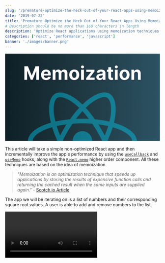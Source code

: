 ```yaml
---
slug: '/premature-optimize-the-heck-out-of-your-react-apps-using-memoization'
date: '2019-07-22'
title: 'Premature Optimize the Heck Out of Your React Apps Using Memoization'
# Description should be no more than 160 characters in length
description: 'Optimize React applications using memoization techniques such as the useCallback and useMemo hooks along with the React.memo higher order component.'
categories: ['react', 'performance', 'javascript']
banner: './images/banner.png'
---
```


![Premature Optimize the Heck Out of Your React Apps Using Memoization](./images/banner.png)

This article will take a simple non-optimized React app and then incrementally improve the app's performance by using the [`useCallback`](https://reactjs.org/docs/hooks-reference.html#usecallback) and [`useMemo`](https://reactjs.org/docs/hooks-reference.html#usememo) hooks, along with the [`React.memo`](https://reactjs.org/docs/react-api.html#reactmemo) higher order component. All these techniques are based on the idea of memoization.

> _"Memoization is an optimization technique that speeds up applications by storing the results of expensive function calls and returning the cached result when the same inputs are supplied again."_ - [Scotch.io Article](https://scotch.io/tutorials/understanding-memoization-in-javascript)

The app we will be iterating on is a list of numbers and their corresponding square root values. A user is able to add and remove numbers to the list.

<Video src="/react-optimization-demo" />

The first version of the app includes no optimizations and is made up of 3 React components: `App`, `ListOfItems`, and `Item`. Here's a Code Sandbox demo of the non-optimized app:

<Sandbox src="https://codesandbox.io/embed/react-performance-1-hb07j?expanddevtools=1&hidenavigation=1&fontsize=14" title="React Performance (Initial)" />

### `<App />`

<!-- prettier-ignore -->
```jsx
const App = () => {
  console.log("Rendering <App />");

  const [items, setItems] = useState(initialState);
  const [newItem, setNewItem] = useState({ value: "", id: uuid() });

  const addItem = event => {
    event.preventDefault();
    if (newItem.value === "") return;
    setItems([...items, newItem]);
    setNewItem({ value: "", id: uuid() });
  };

  const handleRemove = id => {
    setItems(prevItems => prevItems.filter(item => item.id !== id));
  };

  return (
    <div className="App">
      <form onSubmit={addItem}>
        <input
          placeholder="New number"
          type="number"
          value={newItem.value}
          onChange={({ target: { value } }) =>
            setNewItem({ value, id: newItem.id })
          }
        />
        <input type="submit" value="Add" />
      </form>
      <ListOfItems items={items} onRemove={handleRemove} />
    </div>
  );
};
```

In the `App` component, we've got two values for state: one for the list of items and one for the new item that will be added to the list. We've also got two methods: a method to add and a method to remove an item from the list.

Notice how there is a `console.log` statement at the beginning of the component. This is to help track renders of the component. You'll see these `console.log` statements in the other components as well for the same reason.

### `<ListOfItems />`

<!-- prettier-ignore -->
```jsx
const ListOfItems = ({ items, onRemove }) => {
  console.log("Rendering <ListOfItems />");

  if (items === []) return null;

  return (
    <ul>
      {items.map(item => {
        return <Item {...item} key={item.id} onRemove={id => onRemove(id)} />;
      })}
    </ul>
  );
};
```

The `ListOfItems` component is a list that renders nothing if there are no items, or it renders a list of items if there are items present.

### `<Item />`

<!-- prettier-ignore -->
```jsx
const Item = ({ value, id, onRemove }) => {
  console.log("Rendering <Item />");

  const getFormattedItemText = () => {
    console.log(`getFormattedItemText called for number ${value}`);

    return `Square root of ${value} is ${squareRoot(value)}`;
  };

  return (
    <li>
      {getFormattedItemText()}
      <button onClick={() => onRemove(id)}>Remove</button>
    </li>
  );
};
```

Finally, the `Item` component renders text that calculates, describes, and displays the square root of the number passed into the component through props. There is also a _Remove_ button allowing the item to be removed from the list.

## Prevent `ListOfItems` from re-rendering on every input change

The first issue we run into is that when we start typing a number in the input element, the `ListOfItems` component re-renders every time the input value changes. This is because we aren't memoizing the `ListOfItems` component using `React.memo`. What the `React.memo` higher order component allows you to do is to wrap a component with `React.memo` and have the wrapper component re-render ONLY when the passed props have changed.

> **Note:** `React.memo` does a [shallow comparison](https://github.com/facebook/react/blob/master/packages/shared/shallowEqual.js) of the props, so if a different reference for a variable is passed in as a prop (which is often the case for arrays and objects), then the component will be re-rendered.

<Video src="/react-optimization-rerender-every-input-change" />

So let's solve this issue by wrapping our `ListOfItems` component with `React.memo`:

<!-- prettier-ignore -->
```jsx
const ListOfItems = React.memo(({ items, onRemove }) => { // highlight-line
  console.log("Rendering <ListOfItems />");

  if (items === []) return null;

  return (
    <ul>
      {items.map(item => {
        return <Item {...item} key={item.id} onRemove={id => onRemove(id)} />;
      })}
    </ul>
  );
}); // highlight-line
```

However, wrapping `ListOfItems` with `React.memo` is not all we need to do in order to prevent the unnecessary re-renders on every input change. Currently, `ListOfItems` receives the `onRemove` prop and on every render of the `App` component, the `handleRemove` method that gets passed down to `ListOfItems` is a newly assigned method. Therefore, since the `handleRemove` is always a new method on every render of `App`, the `ListOfItems` sees that the `onRemove` prop is a different value and therefore it re-renders.

Fortunately, we can solve this problem by using `useCallback`, which will allow us to memoize a function and return the memoized version of the function on every new render. Here's how we can memoize the `handleRemove` method that gets passed to the `onRemove` prop:

<!-- prettier-ignore -->
```jsx
const App = () => {
  console.log("Rendering <App />");

  const [items, setItems] = useState(initialState);
  const [newItem, setNewItem] = useState({ value: "", id: uuid() });

  const addItem = event => {
    event.preventDefault();
    if (newItem.value === "") return;
    setItems([...items, newItem]);
    setNewItem({ value: "", id: uuid() });
  };

  // highlight-range{1,3}
  const handleRemove = useCallback(id => {
    setItems(items.filter(item => item.id !== id));
  }, [items]);

  return (
    <div className="App">
      <form onSubmit={addItem}>
        <input
          placeholder="New number"
          type="number"
          value={newItem.value}
          onChange={({ target: { value } }) =>
            setNewItem({ value, id: newItem.id })
          }
        />
        <input type="submit" value="Add" />
      </form>
      <ListOfItems items={items} onRemove={handleRemove} />
    </div>
  );
};
```

Notice the array passed as the second argument to `useCallback`. The values in the array determine whether the `App` component needs to re-assign a new value to the memoized function. In this case, if the `items` state changes, then the memoized `handleRemove` method should be updated.

Now that we've memoized both the `ListOfItems` component and the `handleRemove` methods, we no longer re-render the list of items every time the input changes.

<Video src="/react-optimization-fixed-input-rerender" />

## Prevent every `Item` from re-rendering when a new item is added to the list

The next issue we run into is that every time we add a new item to the list, every list item re-renders itself.

<Video src="/react-optimization-rerender-every-item" />

Every list item shouldn't have to be re-rendered since they are all the same except for the newly added list item. The reason every list item is being re-rendered is because we aren't memoizing the `Item` component. Let's go ahead and memoize it with `React.memo`:

<!-- prettier-ignore -->
```jsx
const Item = memo(({ value, id, onRemove }) => { // highlight-line
  console.log("Rendering <Item />");

  const getFormattedItemText = () => {
    console.log(`getFormattedItemText called for number ${value}`);

    return `Square root of ${value} is ${squareRoot(value)}`;
  };

  return (
    <li>
      {getFormattedItemText()}
      <button onClick={() => onRemove(id)}>Remove</button>
    </li>
  );
}); // highlight-line
```

However, similarly to what occured with the `ListOfItems` component, the `Item` component will still re-render all list items when a new item is added. This is because the `onRemove` prop passed into the `Item` component is different on every render. We are currently passing an inline-arrow function as the value of the `onRemove` prop. Again, this can be resolved by memoizing the function passed to the `Item` component's `onRemove` prop using `useCallback`:

<!-- prettier-ignore -->
```jsx
const ListOfItems = memo(({ items, onRemove }) => {
  console.log("Rendering <ListOfItems />");

  if (items === []) return null;

  const handleRemove = useCallback(id => onRemove(id), [onRemove]);  // highlight-line

  return (
    <ul>
      {items.map(item => {
        return <Item {...item} key={item.id} onRemove={handleRemove} />; // highlight-line
      })}
    </ul>
  );
});
```

But wait a second...Every list item is still re-rendering when adding a new item to the list! Why is this happening? Well as you can see, the newly memoized `handleRemove` method in `ListOfItems` gets re-assigned whenever the `onRemove` prop changes value (notice `onRemove` is passed into the array of dependencies for the `useCallback` function). Also, whenever we add a new item to the list, that causes the `handleRemove` method to be re-assigned a new value in the `App` component, which means that the `onRemove` in `ListOfItems` has changed its value, which in turn causes the `handleRemove` method in `ListOfItems` to be re-assigned. All that to say that the `Item` component sees a different `onRemove` prop for every list item when a new item is added.

This can be fixed by modifying the `handleRemove` method in the `App` component so that it doesn't get re-assigned when we add a new item to the list:

<!-- prettier-ignore -->
```jsx
const App = () => {
  console.log("Rendering <App />");

  const [items, setItems] = useState(initialState);
  const [newItem, setNewItem] = useState({ value: "", id: uuid() });

  const addItem = event => {
    event.preventDefault();
    if (newItem.value === "") return;
    setItems([...items, newItem]);
    setNewItem({ value: "", id: uuid() });
  };
  // highlight-range{2-3}
  const handleRemove = useCallback(id => {
    setItems(prevItems => prevItems.filter(item => item.id !== id));
  }, []);

  return (
    <div className="App">
      <form onSubmit={addItem}>
        <input
          placeholder="New number"
          type="number"
          value={newItem.value}
          onChange={({ target: { value } }) =>
            setNewItem({ value, id: newItem.id })
          }
        />
        <input type="submit" value="Add" />
      </form>
      <ListOfItems items={items} onRemove={handleRemove} />
    </div>
  );
};
```

Notice that we no longer pass any dependencies to the second argument of `useCallback` for the `handleRemove` method. Instead, we rely on [functional updates](https://reactjs.org/docs/hooks-reference.html#functional-updates), which allows us to pass a function to the state updater function. The function passed to the updater function allows you to access the previous value of state and return the updated value to set the state. In our case, instead of getting access to the `items` state from the scope of the `App` component, we can now access the value of the `items` state from within the scope of the `useCallback` function (which we've named `prevItems`). This allows us not to have any dependencies on the `useCallback` function and so the `handleRemove` method will always be memoized with the same value.

Now if you add an item to the list, you will see that none of the existing `Item` components are re-rendered and the new `Item` component gets rendered:

<Video src="/react-optimization-fixed-item-rerender" />

## Memoize "expensive" calculations

The last "improvement" I'm going to do is to memoize the method that returns the text describing the square root of the list item's number. To do this, we need to use `useMemo`:

<!-- prettier-ignore -->
```jsx
const Item = memo(({ value, id, onRemove }) => {
  console.log("Rendering <Item />");

  const formattedItemText = useMemo(() => { // highlight-line
    console.log(`getFormattedItemText called for number ${value}`);

    return `Square root of ${value} is ${squareRoot(value)}`;
  }, [value]); // highlight-line

  // highlight-range{3}
  return (
    <li>
      {formattedItemText}
      <button onClick={() => onRemove(id)}>Remove</button>
    </li>
  );
});
```

I call this an "improvement" (notice the quotation marks), because we currently don't gain any performance benefits from doing this. We would gain a performance benefit if either one of the following conditions were true:

1. The computations done inside of `useMemo` are complex and expensive in terms of computing power
2. The `Item` component re-renders with a the same `value` prop

However, in our case, the computations done in the `useMemo` are quite simple and there is no way for our item to re-render with the same `value` prop because of all the other performance improvements we've done. Therefore you could argue that this is a premature optimization.

## Final Result

Here's the Code Sandbox illustrating the final version of our app. It's blazingly fast 🚀.

<Sandbox src="https://codesandbox.io/embed/react-performance-final-0nv5v?expanddevtools=1&fontsize=14&hidenavigation=1" title="React Performance (Final)" />

## Premature optimization

I've titled this blog post "**Premature Optimize** the Heck Out of Your React Apps Using Memoization" for 3 reasons:

1. Click bait

2. To trigger people

3. It might not be in your best interest to memoize everything with `useCallback`, `useMemo`, and `React.memo`

Regarding the last point, I mention that it may not be the best idea to memoize everything that you can because I don't know the down sides to memoizing everything. If you need to store cached versions of all these functions and values, surely that will have to take a toll on the browser's memory at some point? For simple components where re-renders are very cheap to perform, it might be better to just let React re-render the component and not worry memoizing everything.

That being said, `useCallback`, `useMemo`, and `React.memo` are important tools that you should use to improve the performance of your React function components.

---

## Useful Resources

[Preventing list re-renders. Hooks version.](https://staleclosures.dev/preventing-list-rerenders/)

[Use React.memo() wisely](https://dmitripavlutin.com/use-react-memo-wisely/)

[Optimizing Performance (Official React Docs)](https://reactjs.org/docs/optimizing-performance.html)

---

Hit me up on [Twitter](https://twitter.com/RobertCooper_RC) if you have some more insights on memoizing things in React.
